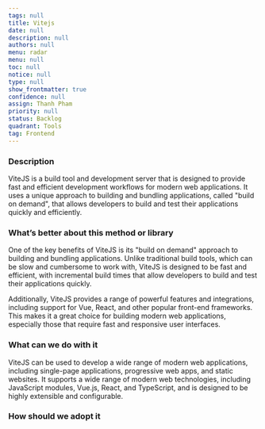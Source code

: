```yaml
---
tags: null
title: Vitejs
date: null
description: null
authors: null
menu: radar
menu: null
toc: null
notice: null
type: null
show_frontmatter: true
confidence: null
assign: Thanh Pham
priority: null
status: Backlog
quadrant: Tools
tag: Frontend
---
```


<!-- table_of_contents 5df89459-f078-4396-857b-8b01aba6afd5 -->

### Description

ViteJS is a build tool and development server that is designed to provide fast and efficient development workflows for modern web applications. It uses a unique approach to building and bundling applications, called "build on demand", that allows developers to build and test their applications quickly and efficiently.

### What’s better about this method or library

One of the key benefits of ViteJS is its "build on demand" approach to building and bundling applications. Unlike traditional build tools, which can be slow and cumbersome to work with, ViteJS is designed to be fast and efficient, with incremental build times that allow developers to build and test their applications quickly.

Additionally, ViteJS provides a range of powerful features and integrations, including support for Vue, React, and other popular front-end frameworks. This makes it a great choice for building modern web applications, especially those that require fast and responsive user interfaces.

### What can we do with it

ViteJS can be used to develop a wide range of modern web applications, including single-page applications, progressive web apps, and static websites. It supports a wide range of modern web technologies, including JavaScript modules, Vue.js, React, and TypeScript, and is designed to be highly extensible and configurable.

### How should we adopt it


<!-- child_database 91331927-80eb-4985-81f7-a7a77b2791de -->
